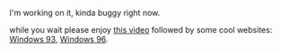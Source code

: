 I'm working on it, kinda buggy right now. 

while you wait please enjoy [this video](https://www.youtube.com/watch?v=3b3erHBdi0I) followed by some cool websites: [Windows 93](https://www.windows93.net/#!defrag), [Windows 96](https://windows96.net/).
